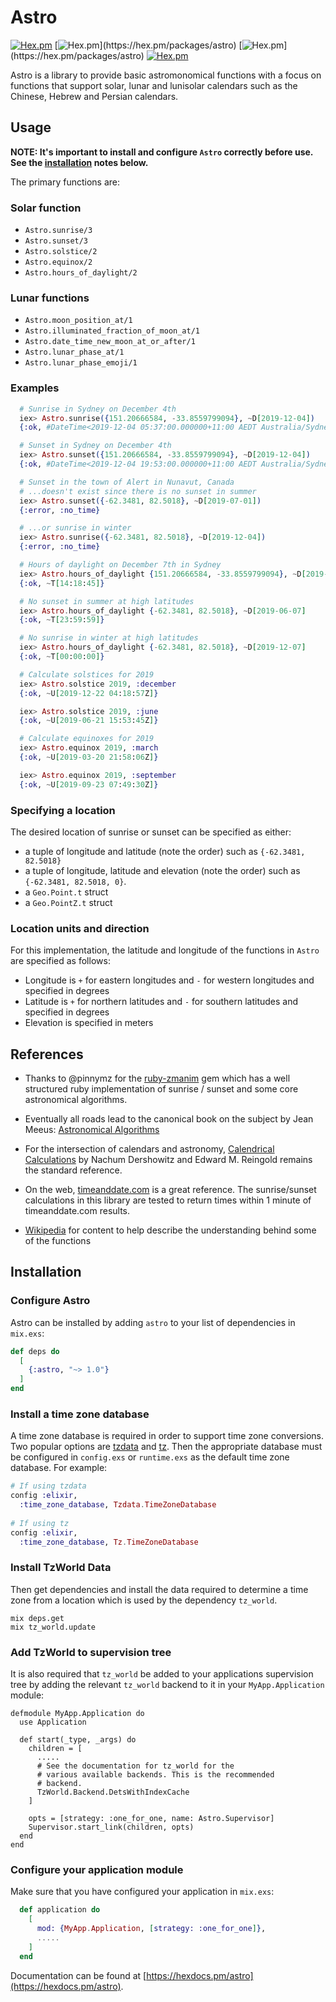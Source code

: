 # Astro

[![Hex.pm](https://img.shields.io/hexpm/v/astro.svg)](https://hex.pm/packages/astro)
[![Hex.pm](https://img.shields.io/hexpm/dw/astro.svg?)](https://hex.pm/packages/astro)
[![Hex.pm](https://img.shields.io/hexpm/dt/astro.svg?)](https://hex.pm/packages/astro)
[![Hex.pm](https://img.shields.io/hexpm/l/astro.svg)](https://hex.pm/packages/astro)

Astro is a library to provide basic astromonomical functions with a focus on functions that support solar, lunar and lunisolar calendars such as the Chinese, Hebrew and Persian calendars.

## Usage

**NOTE: It's important to install and configure `Astro` correctly before use. See the [installation](#installation) notes below.**

The primary functions are:

### Solar function

* `Astro.sunrise/3`
* `Astro.sunset/3`
* `Astro.solstice/2`
* `Astro.equinox/2`
* `Astro.hours_of_daylight/2`

### Lunar functions

* `Astro.moon_position_at/1`
* `Astro.illuminated_fraction_of_moon_at/1`
* `Astro.date_time_new_moon_at_or_after/1`
* `Astro.lunar_phase_at/1`
* `Astro.lunar_phase_emoji/1`

### Examples
```elixir
  # Sunrise in Sydney on December 4th
  iex> Astro.sunrise({151.20666584, -33.8559799094}, ~D[2019-12-04])
  {:ok, #DateTime<2019-12-04 05:37:00.000000+11:00 AEDT Australia/Sydney>}

  # Sunset in Sydney on December 4th
  iex> Astro.sunset({151.20666584, -33.8559799094}, ~D[2019-12-04])
  {:ok, #DateTime<2019-12-04 19:53:00.000000+11:00 AEDT Australia/Sydney>}

  # Sunset in the town of Alert in Nunavut, Canada
  # ...doesn't exist since there is no sunset in summer
  iex> Astro.sunset({-62.3481, 82.5018}, ~D[2019-07-01])
  {:error, :no_time}

  # ...or sunrise in winter
  iex> Astro.sunrise({-62.3481, 82.5018}, ~D[2019-12-04])
  {:error, :no_time}

  # Hours of daylight on December 7th in Sydney
  iex> Astro.hours_of_daylight {151.20666584, -33.8559799094}, ~D[2019-12-07]
  {:ok, ~T[14:18:45]}

  # No sunset in summer at high latitudes
  iex> Astro.hours_of_daylight {-62.3481, 82.5018}, ~D[2019-06-07]
  {:ok, ~T[23:59:59]}

  # No sunrise in winter at high latitudes
  iex> Astro.hours_of_daylight {-62.3481, 82.5018}, ~D[2019-12-07]
  {:ok, ~T[00:00:00]}

  # Calculate solstices for 2019
  iex> Astro.solstice 2019, :december
  {:ok, ~U[2019-12-22 04:18:57Z]}

  iex> Astro.solstice 2019, :june
  {:ok, ~U[2019-06-21 15:53:45Z]}

  # Calculate equinoxes for 2019
  iex> Astro.equinox 2019, :march
  {:ok, ~U[2019-03-20 21:58:06Z]}

  iex> Astro.equinox 2019, :september
  {:ok, ~U[2019-09-23 07:49:30Z]}
```

### Specifying a location

The desired location of sunrise or sunset can be specified as either:

* a tuple of longitude and latitude (note the order) such as `{-62.3481, 82.5018}`
* a tuple of longitude, latitude and elevation (note the order) such as `{-62.3481, 82.5018, 0}`.
* a `Geo.Point.t` struct
* a `Geo.PointZ.t` struct

### Location units and direction

For this implementation, the latitude and longitude of the functions in `Astro` are specified as follows:

* Longitude is `+` for eastern longitudes and `-` for western longitudes and specified in degrees
* Latitude is `+` for northern latitudes and `-` for southern latitudes and specified in degrees
* Elevation is specified in meters

## References

* Thanks to @pinnymz for the [ruby-zmanim](https://github.com/pinnymz/ruby-zmanim) gem which has a well structured ruby implementation of sunrise / sunset and some core astronomical algorithms.

* Eventually all roads lead to the canonical book on the subject by Jean Meeus: [Astronomical Algorithms](https://www.amazon.com/Astronomical-Algorithms-Jean-Meeus/dp/0943396352)

* For the intersection of calendars and astronomy, [Calendrical Calculations](https://www.amazon.com/Calendrical-Calculations-Ultimate-Edward-Reingold/dp/1107683165) by Nachum Dershowitz and Edward M. Reingold remains the standard reference.

* On the web, [timeanddate.com](https://www.timeanddate.com/astronomy/) is a great reference. The sunrise/sunset calculations in this library are tested to return times within 1 minute of timeanddate.com results.

* [Wikipedia](https://wikipedia.com) for content to help describe the understanding behind some of the functions

## Installation

### Configure Astro

Astro can be installed by adding `astro` to your list of dependencies in `mix.exs`:

```elixir
def deps do
  [
    {:astro, "~> 1.0"}
  ]
end
```

### Install a time zone database

A time zone database is required in order to support time zone conversions. Two popular options are [tzdata](https://hex.pm/packages/tzdata) and [tz](https://hex.pm/packages/tz). Then the appropriate database must be configured in `config.exs` or `runtime.exs` as the default time zone database.  For example:

```elixir
# If using tzdata
config :elixir,
  :time_zone_database, Tzdata.TimeZoneDatabase
  
# If using tz
config :elixir, 
  :time_zone_database, Tz.TimeZoneDatabase
```

### Install TzWorld Data
Then get dependencies and install the data required to determine a time zone from a location which is used by the dependency `tz_world`.

```
mix deps.get
mix tz_world.update
```

### Add TzWorld to supervision tree

It is also required that `tz_world` be added to your applications supervision tree by adding the relevant `tz_world` backend to it in your `MyApp.Application` module:
```
defmodule MyApp.Application do
  use Application

  def start(_type, _args) do
    children = [
      .....
      # See the documentation for tz_world for the
      # various available backends. This is the recommended
      # backend.
      TzWorld.Backend.DetsWithIndexCache
    ]

    opts = [strategy: :one_for_one, name: Astro.Supervisor]
    Supervisor.start_link(children, opts)
  end
end
```

### Configure your application module

Make sure that you have configured your application in `mix.exs`:
```elixir
  def application do
    [
      mod: {MyApp.Application, [strategy: :one_for_one]},
      .....
    ]
  end
```

Documentation can be found at [https://hexdocs.pm/astro](https://hexdocs.pm/astro).

